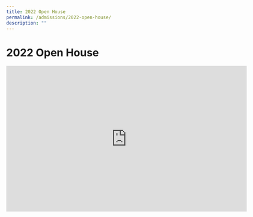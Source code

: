 ```yaml
---
title: 2022 Open House
permalink: /admissions/2022-open-house/
description: ""
---
```

**2022 Open House**
===================
<iframe allowfullscreen="true" height="389" width="640" frameborder="0" src="https://docs.google.com/presentation/d/e/2PACX-1vS4bNd0Wj83lBhYMGC81q2_J4qVKMXRRZ173l1mtf4qWdXLSJdczNpDieJ9vBzGww/embed?start=false&amp;loop=false&amp;delayms=3000"></iframe>